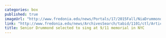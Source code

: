 ```yaml
---
categories: box
published: true
imageUrl: "http://www.fredonia.edu/news/Portals/17/2015Fall/NiaDrummond_2404.jpg"
link: "http://www.fredonia.edu/news/ArchivesSearch/tabid/1101/ctl/ArticleView/mid/1878/articleId/5486/Vocal_Performance_majors_invitation_to_sing_at_911_memorial_service_is_the_beginning_of_a_busy_semester.aspx"
title: Senior Drummond selected to sing at 9/11 memorial in NYC
---
```



